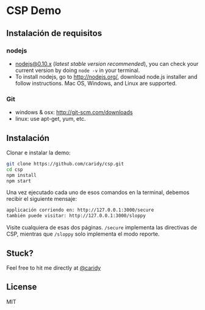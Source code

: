 # CSP Demo

## Instalación de requisitos

### nodejs

* nodejs@0.10.x (_latest stable version recommended_), you can check your current version by doing `node -v` in your terminal.
* To install nodejs, go to http://nodejs.org/, download node.js installer and follow instructions. Mac OS, Windows, and Linux are supported.

### Git

* windows & osx: http://git-scm.com/downloads
* linux: use apt-get, yum, etc.

## Instalación

Clonar e instalar la demo:

```bash
git clone https://github.com/caridy/csp.git
cd csp
npm install
npm start
```

Una vez ejecutado cada uno de esos comandos en la terminal, debemos recibir el siguiente mensaje:

```bash
applicación corriendo en: http://127.0.0.1:3000/secure
también puede visitar: http://127.0.0.1:3000/sloppy
```

Visite cualquiera de esas dos páginas. `/secure` implementa las directivas de CSP, mientras que `/sloppy` solo implementa el modo reporte.


## Stuck?

Feel free to hit me directly at [@caridy]

## License

MIT

[@caridy]: http://twitter.com/caridy

